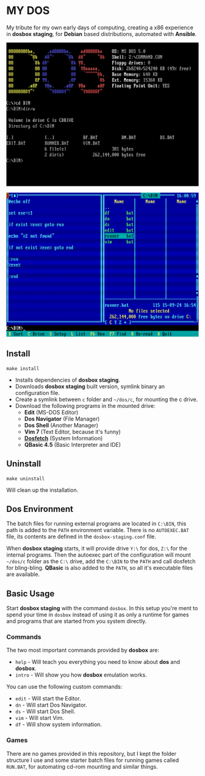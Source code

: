 # MY DOS

My tribute for my own early days of computing, creating a x86 experience in **dosbox staging**, for **Debian** based distributions, automated with **Ansible**.

![Dos screen](assets/df-rs.png)

![Dos Navigator](assets/dn-rs.png)

## Install

```
make install
```

- Installs dependencies of **dosbox staging**.
- Downloads **dosbox staging** built version, symlink binary an configuration file.
- Create a symlink between `c` folder and `~/dos/c`, for mounting the c drive.
- Download the following programs in the mounted drive:
  - **Edit** (MS-DOS Editor)
  - **Dos Navigator** (File Manager)
  - **Dos Shell** (Another Manager)
  - **Vim 7** (Text Editor, because it's funny)
  - **[Dosfetch](https://github.com/leahneukirchen/dosfetch)** (System Information)
  - **QBasic 4.5** (Basic Interpreter and IDE)

## Uninstall

```
make uninstall
```

Will clean up the installation.

## Dos Environment

The batch files for running external programs are located in `C:\BIN`, this path is added to the `PATH` environment variable. There is no `AUTOEXEC.BAT` file, its contents are defined in the `dosbox-staging.conf` file.

When **dosbox staging** starts, it will provide drive `Y:\` for dos, `Z:\` for the internal programs. Then the autoexec part of the configuration will mount `~/dos/c` folder as the `C:\` drive, add the `C:\BIN` to the `PATH` and call dosfetch for bling-bling. **QBasic** is also added to the `PATH`, so all it's executable files are available.

## Basic Usage

Start **dosbox staging** with the command `dosbox`. In this setup you're ment to spend your time in `dosbox` instead of using it as only a runtime for games and programs that are started from you system directly.

### Commands

The two most important commands provided by **dosbox** are:

- `help` - Will teach you everything you need to know about **dos** and **dosbox**.
- `intro` - Will show you how **dosbox** emulation works.

You can use the following custom commands:

- `edit` - Will start the Editor.
- `dn` - Will start Dos Navigator.
- `ds` - Will start Dos Shell.
- `vim` - Will start Vim.
- `df` - Will show system information.

### Games

There are no games provided in this repository, but I kept the folder structure I use and some starter batch files for running games called `RUN.BAT`, for automating cd-rom mounting and similar things.
